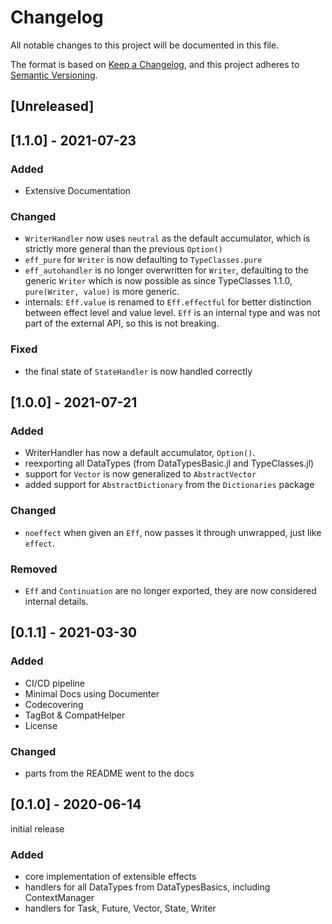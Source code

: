 # Changelog
All notable changes to this project will be documented in this file.

The format is based on [Keep a Changelog](https://keepachangelog.com/en/1.0.0/),
and this project adheres to [Semantic Versioning](https://semver.org/spec/v2.0.0.html).

## [Unreleased]

## [1.1.0] - 2021-07-23
### Added
* Extensive Documentation

### Changed
* `WriterHandler` now uses `neutral` as the default accumulator, which is strictly more general than the previous `Option()`
* `eff_pure` for `Writer` is now defaulting to `TypeClasses.pure`
* `eff_autohandler` is no longer overwritten for `Writer`, defaulting to the generic `Writer` which is now possible as since TypeClasses 1.1.0, `pure(Writer, value)` is more generic.
* internals: `Eff.value` is renamed to `Eff.effectful` for better distinction between effect level and value level. `Eff` is an internal type and was not part of the external API, so this is not breaking. 

### Fixed
* the final state of `StateHandler` is now handled correctly

## [1.0.0] - 2021-07-21
### Added
* WriterHandler has now a default accumulator, `Option()`.
* reexporting all DataTypes (from DataTypesBasic.jl and TypeClasses.jl)
* support for `Vector` is now generalized to `AbstractVector`
* added support for `AbstractDictionary` from the `Dictionaries` package 

### Changed
* `noeffect` when given an `Eff`, now passes it through unwrapped, just like `effect`.

### Removed
* `Eff` and `Continuation` are no longer exported, they are now considered internal details.

## [0.1.1] - 2021-03-30
### Added
* CI/CD pipeline
* Minimal Docs using Documenter
* Codecovering
* TagBot & CompatHelper
* License

### Changed
* parts from the README went to the docs

## [0.1.0] - 2020-06-14
initial release

### Added
* core implementation of extensible effects
* handlers for all DataTypes from DataTypesBasics, including ContextManager
* handlers for Task, Future, Vector, State, Writer
